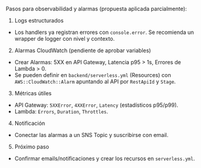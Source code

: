 Pasos para observabilidad y alarmas (propuesta aplicada parcialmente):

1) Logs estructurados
- Los handlers ya registran errores con `console.error`. Se recomienda un wrapper de logger con nivel y contexto.

2) Alarmas CloudWatch (pendiente de aprobar variables)
- Crear Alarmas: 5XX en API Gateway, Latencia p95 > 1s, Errores de Lambda > 0.
- Se pueden definir en `backend/serverless.yml` (Resources) con `AWS::CloudWatch::Alarm` apuntando al API por `RestApiId` y `Stage`.

3) Métricas útiles
- API Gateway: `5XXError`, `4XXError`, `Latency` (estadísticos p95/p99).
- Lambda: `Errors`, `Duration`, `Throttles`.

4) Notificación
- Conectar las alarmas a un SNS Topic y suscribirse con email.

5) Próximo paso
- Confirmar emails/notificaciones y crear los recursos en `serverless.yml`.


